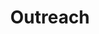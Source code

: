 ---
layout: page
title: Outreach
nav: true
nav_order: 4
dropdown: true
children: 
    - title: Seminars
      permalink: /seminars/
    - title: Courses
      permalink: /courses/
    # - title: divider
    - title: Hackathons
      permalink: /hackathon2020/
    - title: Summer School
      permalink: /summerschool/
    # - title: divider
    - title: CNI in the News
      permalink: /news/
    # - title: Newsletter
    #   permalink: Newsletter
    
---